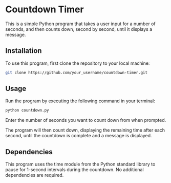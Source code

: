 # Countdown Timer
This is a simple Python program that takes a user input for a number of seconds, and then counts down, second by second, until it displays a message.

## Installation

To use this program, first clone the repository to your local machine:
```bash
git clone https://github.com/your_username/countdown-timer.git
```

## Usage

Run the program by executing the following command in your terminal:

```bash
python countdown.py
```

Enter the number of seconds you want to count down from when prompted.

The program will then count down, displaying the remaining time after each second, until the countdown is complete and a message is displayed.

## Dependencies

This program uses the time module from the Python standard library to pause for 1-second intervals during the countdown. No additional dependencies are required.
